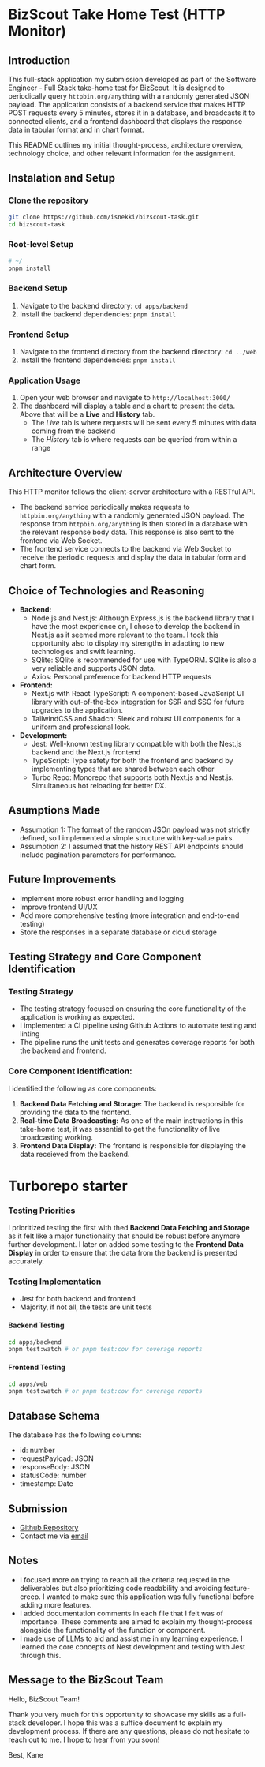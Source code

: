 # BizScout Take Home Test (HTTP Monitor)

## Introduction

This full-stack application my submission developed as part of the Software Engineer - Full Stack take-home test for BizScout. It is designed to periodically query `httpbin.org/anything` with a randomly generated JSON payload. The application consists of a backend service that makes HTTP POST requests every 5 minutes, stores it in a database, and broadcasts it to connected clients, and a frontend dashboard that displays the response data in tabular format and in chart format.

This README outlines my initial thought-process, architecture overview, technology choice, and other relevant information for the assignment.

## Instalation and Setup

### Clone the repository

```sh
git clone https://github.com/isnekki/bizscout-task.git
cd bizscout-task
```

### Root-level Setup

```sh
# ~/
pnpm install
```

### Backend Setup

1. Navigate to the backend directory: `cd apps/backend`
2. Install the backend dependencies: `pnpm install`

### Frontend Setup

1. Navigate to the frontend directory from the backend directory: `cd ../web`
2. Install the frontend dependencies: `pnpm install`

### Application Usage

1. Open your web browser and navigate to `http://localhost:3000/`
2. The dashboard will display a table and a chart to present the data. Above that will be a **Live** and **History** tab.
   - The _Live_ tab is where requests will be sent every 5 minutes with data coming from the backend
   - The _History_ tab is where requests can be queried from within a range

## Architecture Overview

This HTTP monitor follows the client-server architecture with a RESTful API.

- The backend service periodically makes requests to `httpbin.org/anything` with a randomly generated JSON payload. The response from `httpbin.org/anything` is then stored in a database with the relevant response body data. This response is also sent to the frontend via Web Socket.
- The frontend service connects to the backend via Web Socket to receive the periodic requests and display the data in tabular form and chart form.

## Choice of Technologies and Reasoning

- **Backend:**
  - Node.js and Nest.js: Although Express.js is the backend library that I have the most experience on, I chose to develop the backend in Nest.js as it seemed more relevant to the team. I took this opportunity also to display my strengths in adapting to new technologies and swift learning.
  - SQlite: SQlite is recommended for use with TypeORM. SQlite is also a very reliable and supports JSON data.
  - Axios: Personal preference for backend HTTP requests
- **Frontend:**
  - Next.js with React TypeScript: A component-based JavaScript UI library with out-of-the-box integration for SSR and SSG for future upgrades to the application.
  - TailwindCSS and Shadcn: Sleek and robust UI components for a uniform and professional look.
- **Development:**
  - Jest: Well-known testing library compatible with both the Nest.js backend and the Next.js frontend
  - TypeScript: Type safety for both the frontend and backend by implementing types that are shared between each other
  - Turbo Repo: Monorepo that supports both Next.js and Nest.js. Simultaneous hot reloading for better DX.

## Asumptions Made

- Assumption 1: The format of the random JSOn payload was not strictly defined, so I implemented a simple structure with key-value pairs.
- Assumption 2: I assumed that the history REST API endpoints should include pagination parameters for performance.

## Future Improvements

- Implement more robust error handling and logging
- Improve frontend UI/UX
- Add more comprehensive testing (more integration and end-to-end testing)
- Store the responses in a separate database or cloud storage

## Testing Strategy and Core Component Identification

### Testing Strategy

- The testing strategy focused on ensuring the core functionality of the application is working as expected.
- I implemented a CI pipeline using Github Actions to automate testing and linting
- The pipeline runs the unit tests and generates coverage reports for both the backend and frontend.

### Core Component Identification:

I identified the following as core components:

1. **Backend Data Fetching and Storage:** The backend is responsible for providing the data to the frontend.
2. **Real-time Data Broadcasting:** As one of the main instructions in this take-home test, it was essential to get the functionality of live broadcasting working.
3. **Frontend Data Display:** The frontend is responsible for displaying the data receieved from the backend.

# Turborepo starter

### Testing Priorities

I prioritized testing the first with thed **Backend Data Fetching and Storage** as it felt like a major functionality that should be robust before anymore further development. I later on added some testing to the **Frontend Data Display** in order to ensure that the data from the backend is presented accurately.

### Testing Implementation

- Jest for both backend and frontend
- Majority, if not all, the tests are unit tests

#### Backend Testing

```sh
cd apps/backend
pnpm test:watch # or pnpm test:cov for coverage reports
```

#### Frontend Testing

```sh
cd apps/web
pnpm test:watch # or pnpm test:cov for coverage reports
```

## Database Schema

The database has the following columns:

- id: number
- requestPayload: JSON
- responseBody: JSON
- statusCode: number
- timestamp: Date

## Submission

- [Github Repository](https://github.com/isnekki/bizscout-task)
- Contact me via [email](mailto:kane.kristofer.taylor@gmail.com)

## Notes

- I focused more on trying to reach all the criteria requested in the deliverables but also prioritizing code readability and avoiding feature-creep. I wanted to make sure this application was fully functional before adding more features.
- I added documentation comments in each file that I felt was of importance. These comments are aimed to explain my thought-process alongside the functionality of the function or component.
- I made use of LLMs to aid and assist me in my learning experience. I learned the core concepts of Nest development and testing with Jest through this.

## Message to the BizScout Team

Hello, BizScout Team!

Thank you very much for this opportunity to showcase my skills as a full-stack developer. I hope this was a suffice document to explain my development process. If there are any questions, please do not hesitate to reach out to me. I hope to hear from you soon!

Best,
Kane
